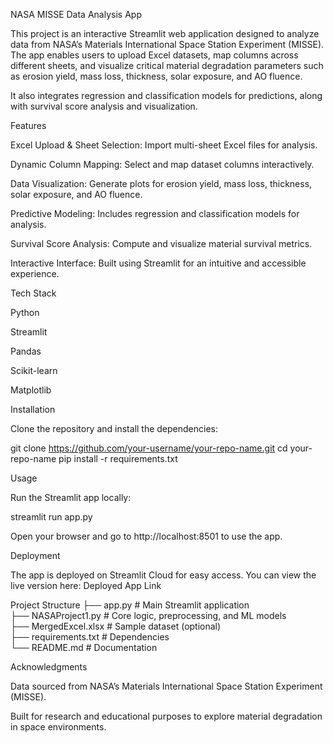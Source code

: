 NASA MISSE Data Analysis App

This project is an interactive Streamlit web application designed to analyze data from NASA’s Materials International Space Station Experiment (MISSE). The app enables users to upload Excel datasets, map columns across different sheets, and visualize critical material degradation parameters such as erosion yield, mass loss, thickness, solar exposure, and AO fluence.

It also integrates regression and classification models for predictions, along with survival score analysis and visualization.

Features

Excel Upload & Sheet Selection: Import multi-sheet Excel files for analysis.

Dynamic Column Mapping: Select and map dataset columns interactively.

Data Visualization: Generate plots for erosion yield, mass loss, thickness, solar exposure, and AO fluence.

Predictive Modeling: Includes regression and classification models for analysis.

Survival Score Analysis: Compute and visualize material survival metrics.

Interactive Interface: Built using Streamlit for an intuitive and accessible experience.

Tech Stack

Python

Streamlit

Pandas

Scikit-learn

Matplotlib

Installation

Clone the repository and install the dependencies:

git clone https://github.com/your-username/your-repo-name.git
cd your-repo-name
pip install -r requirements.txt

Usage

Run the Streamlit app locally:

streamlit run app.py


Open your browser and go to http://localhost:8501 to use the app.

Deployment

The app is deployed on Streamlit Cloud for easy access.
You can view the live version here:
Deployed App Link

Project Structure
├── app.py              # Main Streamlit application  
├── NASAProject1.py     # Core logic, preprocessing, and ML models  
├── MergedExcel.xlsx    # Sample dataset (optional)  
├── requirements.txt    # Dependencies  
└── README.md           # Documentation  

Acknowledgments

Data sourced from NASA’s Materials International Space Station Experiment (MISSE).

Built for research and educational purposes to explore material degradation in space environments.
